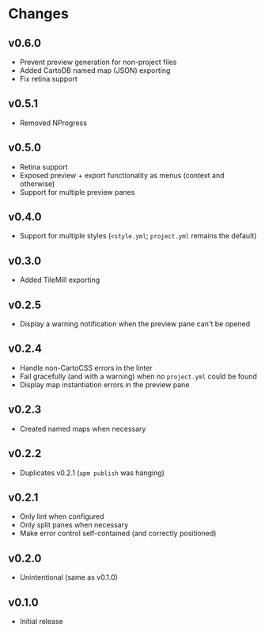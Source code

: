 # Changes

## v0.6.0

* Prevent preview generation for non-project files
* Added CartoDB named map (JSON) exporting
* Fix retina support

## v0.5.1

* Removed NProgress

## v0.5.0

* Retina support
* Exposed preview + export functionality as menus (context and otherwise)
* Support for multiple preview panes

## v0.4.0

* Support for multiple styles (`<style.yml`; `project.yml` remains the default)

## v0.3.0

* Added TileMill exporting

## v0.2.5

* Display a warning notification when the preview pane can't be opened

## v0.2.4

* Handle non-CartoCSS errors in the linter
* Fail gracefully (and with a warning) when no `project.yml` could be found
* Display map instantiation errors in the preview pane

## v0.2.3

* Created named maps when necessary

## v0.2.2

* Duplicates v0.2.1 (`apm publish` was hanging)

## v0.2.1

* Only lint when configured
* Only split panes when necessary
* Make error control self-contained (and correctly positioned)

## v0.2.0

* Unintentional (same as v0.1.0)

## v0.1.0

* Initial release
